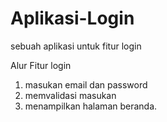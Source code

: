# Aplikasi-Login
sebuah aplikasi untuk fitur login

Alur Fitur login
1. masukan email dan password
2. memvalidasi masukan
3. menampilkan halaman beranda.
